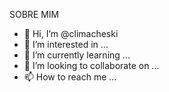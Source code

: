 SOBRE MIM

- 👋 Hi, I’m @climacheski
- 👀 I’m interested in ...
- 🌱 I’m currently learning ...
- 💞️ I’m looking to collaborate on ...
- 📫 How to reach me ...
